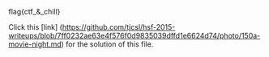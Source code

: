 flag{ctf_&_chill}

Click this [link] (https://github.com/tjcsl/hsf-2015-writeups/blob/7ff0232ae63e4f576f0d9835039dffd1e6624d74/photo/150a-movie-night.md) for the solution of this file.
